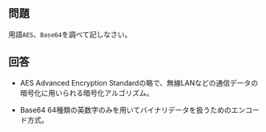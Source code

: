 ## 問題

用語`AES`、`Base64`を調べて記しなさい。

## 回答

- AES
  Advanced Encryption Standardの略で、無線LANなどの通信データの暗号化に用いられる暗号化アルゴリズム。

- Base64
  64種類の英数字のみを用いてバイナリデータを扱うためのエンコード方式。
